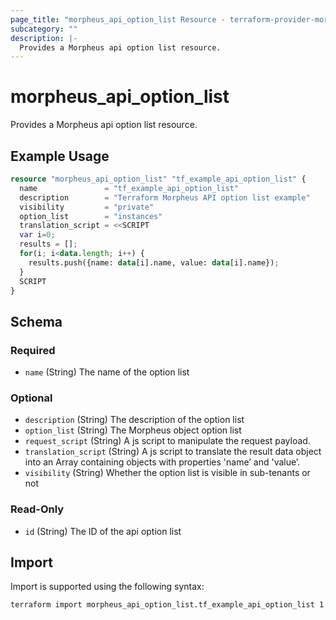 ```yaml
---
page_title: "morpheus_api_option_list Resource - terraform-provider-morpheus"
subcategory: ""
description: |-
  Provides a Morpheus api option list resource.
---
```


# morpheus_api_option_list

Provides a Morpheus api option list resource.

## Example Usage

```terraform
resource "morpheus_api_option_list" "tf_example_api_option_list" {
  name               = "tf_example_api_option_list"
  description        = "Terraform Morpheus API option list example"
  visibility         = "private"
  option_list        = "instances"
  translation_script = <<SCRIPT
  var i=0;
  results = [];
  for(i; i<data.length; i++) {
    results.push({name: data[i].name, value: data[i].name});
  }
  SCRIPT
}
```

<!-- schema generated by tfplugindocs -->
## Schema

### Required

- `name` (String) The name of the option list

### Optional

- `description` (String) The description of the option list
- `option_list` (String) The Morpheus object option list
- `request_script` (String) A js script to manipulate the request payload.
- `translation_script` (String) A js script to translate the result data object into an Array containing objects with properties 'name’ and 'value’.
- `visibility` (String) Whether the option list is visible in sub-tenants or not

### Read-Only

- `id` (String) The ID of the api option list

## Import

Import is supported using the following syntax:

```shell
terraform import morpheus_api_option_list.tf_example_api_option_list 1
```
